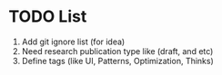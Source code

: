 # TODO List

1. Add git ignore list (for idea)
2. Need research publication type like (draft, and etc)
3. Define tags (like UI, Patterns, Optimization, Thinks)
